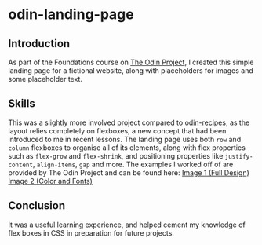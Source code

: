 # odin-landing-page

## Introduction
As part of the Foundations course on [The Odin Project](https://www.theodinproject.com/about), I created this simple landing page for a fictional website, along with placeholders for images and some placeholder text.

## Skills
This was a slightly more involved project compared to [odin-recipes](https://github.com/cristobalchumaceiro/odin-recipes), as the layout relies completely on flexboxes, a new concept that had been introduced to me in recent lessons. The landing page uses both `row` and `column` flexboxes to organise all of its elements, along with flex properties such as `flex-grow` and `flex-shrink`, and positioning properties like `justify-content`, `align-items`, `gap` and more. The examples I worked off of are provided by The Odin Project and can be found here: [Image 1 (Full Design)](https://cdn.statically.io/gh/TheOdinProject/curriculum/81a5d553f4073e593d23a6ab00d50eef8620796d/foundations/html_css/project/imgs/01.png) [Image 2 (Color and Fonts)](https://cdn.statically.io/gh/TheOdinProject/curriculum/a38403e7d81cc8305af16ac48985cfbde87834d6/foundations/html_css/flexbox/project-landing-page/imgs/02.png)

## Conclusion
It was a useful learning experience, and helped cement my knowledge of flex boxes in CSS in preparation for future projects.
